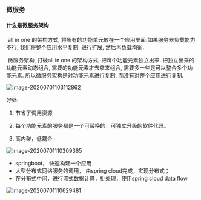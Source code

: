 ### 微服务

#### 什么是微服务架构

​	all in one 的架构方式, 将所有的功能单元放在一个应用里面.如果服务器负载能力不行, 我们将整个应用水平复制, 进行扩展, 然后再负载均衡. 

​	微服务架构, 打破all in one 的架构方式, 把每个功能元素独立出来. 把独立出来的功能元素动态组合, 需要的功能元素才去拿来组合, 需要多一些是可以整合多个功能元素. 所以微服务架构是对功能元素进行复制, 而没有对整个应用进行复制. 

![image-20200701103112862](/run/user/1000/gvfs/smb-share:server=10.42.0.56,share=dream/Learning-Notes/Spring-Boot/狂神说Java_SpringBoot教程/P3什么是微服务架构/image-20200701103112862.png)

好处:

1. 节省了调用资源
2. 每个功能元素的服务都是一个可替换的，可独立升级的软件代码。

3. 高内聚，低耦合



![image-20200701110309365](/run/user/1000/gvfs/smb-share:server=10.42.0.56,share=dream/Learning-Notes/Spring-Boot/狂神说Java_SpringBoot教程/P3什么是微服务架构/image-20200701110309365.png)



+ springboot， 快速构建一个应用
+ 大型分布式网络服务的调用， 由spring cloud完成，实现分布式；
+ 在分布式中间，进行流式数据计算，批处理，使用spring cloud data flow

![image-20200701110629481](/run/user/1000/gvfs/smb-share:server=10.42.0.56,share=dream/Learning-Notes/Spring-Boot/狂神说Java_SpringBoot教程/P3什么是微服务架构/image-20200701110629481.png)